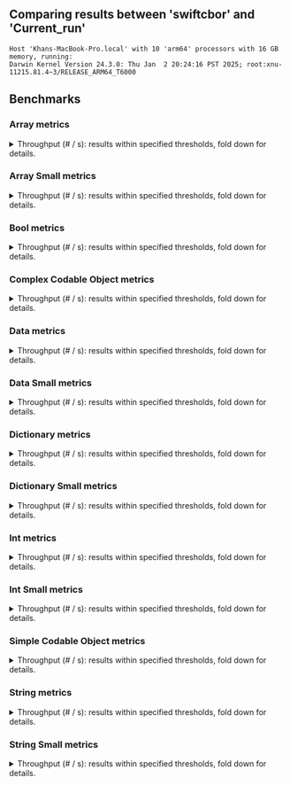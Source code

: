 
## Comparing results between 'swiftcbor' and 'Current_run'

```
Host 'Khans-MacBook-Pro.local' with 10 'arm64' processors with 16 GB memory, running:
Darwin Kernel Version 24.3.0: Thu Jan  2 20:24:16 PST 2025; root:xnu-11215.81.4~3/RELEASE_ARM64_T6000
```
## Benchmarks

### Array metrics

<details><summary>Throughput (# / s): results within specified thresholds, fold down for details.</summary>
<p>

|          Throughput (# / s) (#)          |        p0 |       p25 |       p50 |       p75 |       p90 |       p99 |      p100 |   Samples |
|:----------------------------------------:|----------:|----------:|----------:|----------:|----------:|----------:|----------:|----------:|
|                swiftcbor                 |      1509 |      1505 |      1496 |      1469 |      1401 |       732 |       239 |      1322 |
|               Current_run                |      2512 |      2509 |      2505 |      2489 |      2449 |      2297 |      1900 |      2476 |
|                    Δ                     |      1003 |      1004 |      1009 |      1020 |      1048 |      1565 |      1661 |      1154 |
|              Improvement %               |        66 |        67 |        67 |        69 |        75 |       214 |       695 |      1154 |

<p>
</details>

### Array Small metrics

<details><summary>Throughput (# / s): results within specified thresholds, fold down for details.</summary>
<p>

|          Throughput (# / s) (K)          |        p0 |       p25 |       p50 |       p75 |       p90 |       p99 |      p100 |   Samples |
|:----------------------------------------:|----------:|----------:|----------:|----------:|----------:|----------:|----------:|----------:|
|                swiftcbor                 |       188 |       183 |       182 |       178 |       169 |       102 |        14 |     10000 |
|               Current_run                |       558 |       534 |       534 |       522 |       511 |       480 |        72 |     10000 |
|                    Δ                     |       370 |       351 |       352 |       344 |       342 |       378 |        58 |         0 |
|              Improvement %               |       197 |       192 |       193 |       193 |       202 |       371 |       414 |         0 |

<p>
</details>

### Bool metrics

<details><summary>Throughput (# / s): results within specified thresholds, fold down for details.</summary>
<p>

|          Throughput (# / s) (K)          |        p0 |       p25 |       p50 |       p75 |       p90 |       p99 |      p100 |   Samples |
|:----------------------------------------:|----------:|----------:|----------:|----------:|----------:|----------:|----------:|----------:|
|                swiftcbor                 |       706 |       667 |       667 |       632 |       600 |       282 |        28 |     10000 |
|               Current_run                |      3436 |      2669 |      2669 |      2669 |      2398 |      2185 |       296 |     10000 |
|                    Δ                     |      2730 |      2002 |      2002 |      2037 |      1798 |      1903 |       268 |         0 |
|              Improvement %               |       387 |       300 |       300 |       322 |       300 |       675 |       957 |         0 |

<p>
</details>

### Complex Codable Object metrics

<details><summary>Throughput (# / s): results within specified thresholds, fold down for details.</summary>
<p>

|          Throughput (# / s) (K)          |        p0 |       p25 |       p50 |       p75 |       p90 |       p99 |      p100 |   Samples |
|:----------------------------------------:|----------:|----------:|----------:|----------:|----------:|----------:|----------:|----------:|
|                swiftcbor                 |      8180 |      8147 |      8127 |      7995 |      7751 |      6019 |      4044 |      5747 |
|               Current_run                |     12245 |     12183 |     12159 |     12103 |     11751 |     10919 |      8003 |     10000 |
|                    Δ                     |      4065 |      4036 |      4032 |      4108 |      4000 |      4900 |      3959 |      4253 |
|              Improvement %               |        50 |        50 |        50 |        51 |        52 |        81 |        98 |      4253 |

<p>
</details>

### Data metrics

<details><summary>Throughput (# / s): results within specified thresholds, fold down for details.</summary>
<p>

|          Throughput (# / s) (K)          |        p0 |       p25 |       p50 |       p75 |       p90 |       p99 |      p100 |   Samples |
|:----------------------------------------:|----------:|----------:|----------:|----------:|----------:|----------:|----------:|----------:|
|                swiftcbor                 |       293 |       286 |       282 |       279 |       270 |       240 |         9 |     10000 |
|               Current_run                |      4808 |      4002 |      3437 |      3426 |      3426 |      2669 |       533 |     10000 |
|                    Δ                     |      4515 |      3716 |      3155 |      3147 |      3156 |      2429 |       524 |         0 |
|              Improvement %               |      1541 |      1299 |      1119 |      1128 |      1169 |      1012 |      5822 |         0 |

<p>
</details>

### Data Small metrics

<details><summary>Throughput (# / s): results within specified thresholds, fold down for details.</summary>
<p>

|          Throughput (# / s) (K)          |        p0 |       p25 |       p50 |       p75 |       p90 |       p99 |      p100 |   Samples |
|:----------------------------------------:|----------:|----------:|----------:|----------:|----------:|----------:|----------:|----------:|
|                swiftcbor                 |       480 |       462 |       462 |       453 |       429 |       304 |        30 |     10000 |
|               Current_run                |     12048 |      8004 |      6025 |      5988 |      5988 |      4788 |      1333 |     10000 |
|                    Δ                     |     11568 |      7542 |      5563 |      5535 |      5559 |      4484 |      1303 |         0 |
|              Improvement %               |      2410 |      1632 |      1204 |      1222 |      1296 |      1475 |      4343 |         0 |

<p>
</details>

### Dictionary metrics

<details><summary>Throughput (# / s): results within specified thresholds, fold down for details.</summary>
<p>

|          Throughput (# / s) (K)          |        p0 |       p25 |       p50 |       p75 |       p90 |       p99 |      p100 |   Samples |
|:----------------------------------------:|----------:|----------:|----------:|----------:|----------:|----------:|----------:|----------:|
|                swiftcbor                 |       110 |       108 |       107 |       104 |        99 |        43 |         1 |     10000 |
|               Current_run                |       245 |       238 |       233 |       229 |       226 |       211 |        49 |     10000 |
|                    Δ                     |       135 |       130 |       126 |       125 |       127 |       168 |        48 |         0 |
|              Improvement %               |       123 |       120 |       118 |       120 |       128 |       391 |      4800 |         0 |

<p>
</details>

### Dictionary Small metrics

<details><summary>Throughput (# / s): results within specified thresholds, fold down for details.</summary>
<p>

|          Throughput (# / s) (K)          |        p0 |       p25 |       p50 |       p75 |       p90 |       p99 |      p100 |   Samples |
|:----------------------------------------:|----------:|----------:|----------:|----------:|----------:|----------:|----------:|----------:|
|                swiftcbor                 |       179 |       175 |       175 |       174 |       169 |       153 |        31 |     10000 |
|               Current_run                |       533 |       522 |       511 |       500 |       480 |       436 |       104 |     10000 |
|                    Δ                     |       354 |       347 |       336 |       326 |       311 |       283 |        73 |         0 |
|              Improvement %               |       198 |       198 |       192 |       187 |       184 |       185 |       235 |         0 |

<p>
</details>

### Int metrics

<details><summary>Throughput (# / s): results within specified thresholds, fold down for details.</summary>
<p>

|          Throughput (# / s) (K)          |        p0 |       p25 |       p50 |       p75 |       p90 |       p99 |      p100 |   Samples |
|:----------------------------------------:|----------:|----------:|----------:|----------:|----------:|----------:|----------:|----------:|
|                swiftcbor                 |       480 |       462 |       453 |       453 |       445 |       407 |        67 |     10000 |
|               Current_run                |      2404 |      2185 |      2179 |      2001 |      2001 |      1845 |       200 |     10000 |
|                    Δ                     |      1924 |      1723 |      1726 |      1548 |      1556 |      1438 |       133 |         0 |
|              Improvement %               |       401 |       373 |       381 |       342 |       350 |       353 |       199 |         0 |

<p>
</details>

### Int Small metrics

<details><summary>Throughput (# / s): results within specified thresholds, fold down for details.</summary>
<p>

|          Throughput (# / s) (K)          |        p0 |       p25 |       p50 |       p75 |       p90 |       p99 |      p100 |   Samples |
|:----------------------------------------:|----------:|----------:|----------:|----------:|----------:|----------:|----------:|----------:|
|                swiftcbor                 |       490 |       471 |       471 |       471 |       462 |       414 |        27 |     10000 |
|               Current_run                |      2667 |      2185 |      2179 |      2001 |      2001 |      1716 |       195 |     10000 |
|                    Δ                     |      2177 |      1714 |      1708 |      1530 |      1539 |      1302 |       168 |         0 |
|              Improvement %               |       444 |       364 |       363 |       325 |       333 |       314 |       622 |         0 |

<p>
</details>

### Simple Codable Object metrics

<details><summary>Throughput (# / s): results within specified thresholds, fold down for details.</summary>
<p>

|          Throughput (# / s) (K)          |        p0 |       p25 |       p50 |       p75 |       p90 |       p99 |      p100 |   Samples |
|:----------------------------------------:|----------:|----------:|----------:|----------:|----------:|----------:|----------:|----------:|
|                swiftcbor                 |        64 |        63 |        63 |        63 |        62 |        56 |        27 |     10000 |
|               Current_run                |       136 |       134 |       131 |       130 |       126 |       117 |        37 |     10000 |
|                    Δ                     |        72 |        71 |        68 |        67 |        64 |        61 |        10 |         0 |
|              Improvement %               |       112 |       113 |       108 |       106 |       103 |       109 |        37 |         0 |

<p>
</details>

### String metrics

<details><summary>Throughput (# / s): results within specified thresholds, fold down for details.</summary>
<p>

|          Throughput (# / s) (K)          |        p0 |       p25 |       p50 |       p75 |       p90 |       p99 |      p100 |   Samples |
|:----------------------------------------:|----------:|----------:|----------:|----------:|----------:|----------:|----------:|----------:|
|                swiftcbor                 |       267 |       261 |       258 |       255 |       248 |       198 |        32 |     10000 |
|               Current_run                |      2183 |      2001 |      1849 |      1845 |      1845 |      1601 |       461 |     10000 |
|                    Δ                     |      1916 |      1740 |      1591 |      1590 |      1597 |      1403 |       429 |         0 |
|              Improvement %               |       718 |       667 |       617 |       624 |       644 |       709 |      1341 |         0 |

<p>
</details>

### String Small metrics

<details><summary>Throughput (# / s): results within specified thresholds, fold down for details.</summary>
<p>

|          Throughput (# / s) (K)          |        p0 |       p25 |       p50 |       p75 |       p90 |       p99 |      p100 |   Samples |
|:----------------------------------------:|----------:|----------:|----------:|----------:|----------:|----------:|----------:|----------:|
|                swiftcbor                 |       453 |       436 |       429 |       429 |       421 |       381 |        83 |     10000 |
|               Current_run                |      3003 |      2669 |      2404 |      2398 |      2398 |      2179 |       276 |     10000 |
|                    Δ                     |      2550 |      2233 |      1975 |      1969 |      1977 |      1798 |       193 |         0 |
|              Improvement %               |       563 |       512 |       460 |       459 |       470 |       472 |       233 |         0 |

<p>
</details>
